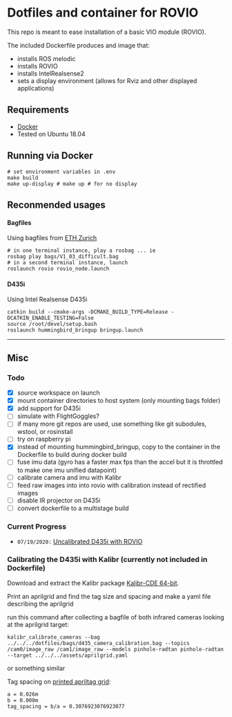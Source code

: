 Dotfiles and container for ROVIO
========

This repo is meant to ease installation of a basic VIO module (ROVIO).

The included Dockerfile produces and image that:
 - installs ROS melodic
 - installs ROVIO
 - installs IntelRealsense2
 - sets a display environment (allows for Rviz and other displayed applications)

## Requirements
 - [Docker](https://docs.docker.com/get-docker/)
 - Tested on Ubuntu 18.04

## Running via Docker

```shell
# set environment variables in .env
make build
make up-display # make up # for no display
```

## Reconmended usages

#### Bagfiles
Using bagfiles from [ETH Zurich](https://projects.asl.ethz.ch/datasets/doku.php?id=kmavvisualinertialdatasets)

```shell
# in one terminal instance, play a rosbag ... ie
rosbag play bags/V1_03_difficult.bag
# in a second terminal instance, launch 
roslaunch rovio rovio_node.launch
```

#### D435i
Using Intel Realsense D435i

```shell
catkin build --cmake-args -DCMAKE_BUILD_TYPE=Release -DCATKIN_ENABLE_TESTING=False
source /root/devel/setup.bash
roslaunch hummingbird_bringup bringup.launch
```

---

## Misc

### Todo
- [x] source workspace on launch
- [x] mount container directories to host system (only mounting bags folder)
- [x] add support for D435i
- [ ] simulate with FlightGoggles?
- [ ] if many more git repos are used, use something like git subodules, wstool, or rosinstall
- [ ] try on raspberry pi
- [x] instead of mounting hummingbird_bringup, copy to the container in the Dockerfile to build during docker build
- [ ] fuse imu data (gyro has a faster max fps than the accel but it is throttled to make one imu unified datapoint)
- [ ] calibrate camera and imu with Kalibr
- [ ] feed raw images into into rovio with calibration instead of rectified images
- [ ] disable IR projector on D435i
- [ ] convert dockerfile to a multistage build

### Current Progress
- `07/19/2020:` [Uncalibrated D435i with ROVIO](https://drive.google.com/file/d/1-D7BJQ109dQNYXzZPIWAQNCqemv22a61/view?usp=sharing)

### Calibrating the D435i with Kalibr (currently not included in Dockerfile)

Download and extract the Kalibr package [Kalibr-CDE 64-bit](https://github.com/ethz-asl/kalibr/wiki/downloads).

Print an aprilgrid and find the tag size and spacing and make a yaml file describing the aprilgrid

run this command after collecting a bagfile of both infrared cameras looking at the aprilgrid target:
```shell
kalibr_calibrate_cameras --bag ../../../dotfiles/bags/d435_camera_calibration.bag --topics /cam0/image_raw /cam1/image_raw --models pinhole-radtan pinhole-radtan --target ../../../assets/aprilgrid.yaml
```
or something similar

Tag spacing on [printed apriltag grid](https://github.com/ethz-asl/kalibr/wiki/downloads): 
```
a = 0.026m
b = 0.008m
tag_spacing = b/a = 0.3076923076923077
```